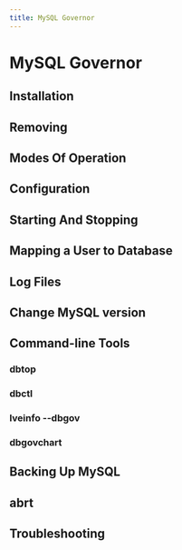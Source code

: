 ```yaml
---
title: MySQL Governor
---
```


# MySQL Governor

## Installation

## Removing 

## Modes Of Operation

## Configuration

## Starting And Stopping

## Mapping a User to Database 

## Log Files

## Change MySQL version

## Command-line Tools

### dbtop

### dbctl

### lveinfo --dbgov

### dbgovchart

## Backing Up MySQL

## abrt

## Troubleshooting

